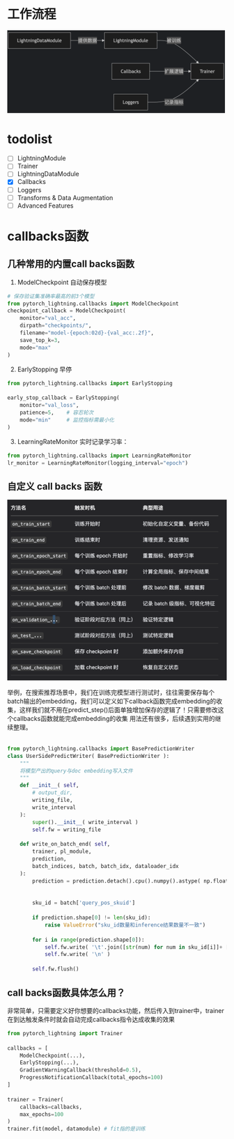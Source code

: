 # 工作流程
<img src="images/image.png" alt="alt text" width="500">

# todolist
- [ ] LightningModule
- [ ] Trainer
- [ ] LightningDataModule
- [x] Callbacks
- [ ] Loggers
- [ ] Transforms & Data Augmentation
- [ ] Advanced Features

# callbacks函数
## 几种常用的内置call backs函数

1. ModelCheckpoint 自动保存模型
```python
# 保存验证集准确率最高的前3个模型
from pytorch_lightning.callbacks import ModelCheckpoint
checkpoint_callback = ModelCheckpoint(
    monitor="val_acc",
    dirpath="checkpoints/",
    filename="model-{epoch:02d}-{val_acc:.2f}",
    save_top_k=3,
    mode="max"
)
```
2. EarlyStopping 早停
```python
from pytorch_lightning.callbacks import EarlyStopping

early_stop_callback = EarlyStopping(
    monitor="val_loss",
    patience=5,    # 容忍轮次
    mode="min"     # 监控指标需最小化
)
```
3. LearningRateMonitor 实时记录学习率：

```python
from pytorch_lightning.callbacks import LearningRateMonitor
lr_monitor = LearningRateMonitor(logging_interval="epoch")
```

## 自定义 call backs 函数
<img src="images/image2.png" alt="alt text" width="700">

举例，在搜索推荐场景中，我们在训练完模型进行测试时，往往需要保存每个batch输出的embedding，我们可以定义如下callback函数完成embedding的收集，这样我们就不用在predict_step()后面单独增加保存的逻辑了！只需要修改这个callbacks函数就能完成embedding的收集
用法还有很多，后续遇到实用的继续整理。
```python

from pytorch_lightning.callbacks import BasePredictionWriter
class UserSidePredictWriter( BasePredictionWriter ):
    """
    将模型产出的query与doc embedding写入文件
    """
    def __init__( self,
        # output_dir,
        writing_file,
        write_interval
    ):
        super().__init__( write_interval )
        self.fw = writing_file
        
    def write_on_batch_end( self, 
        trainer, pl_module,
        prediction,
        batch_indices, batch, batch_idx, dataloader_idx
    ):
        prediction = prediction.detach().cpu().numpy().astype( np.float32 )


        sku_id = batch['query_pos_skuid']

        if prediction.shape[0] != len(sku_id):
            raise ValueError("sku_id数量和inference结果数量不一致")
        
        for i in range(prediction.shape[0]):
            self.fw.write( '\t'.join([str(num) for num in sku_id[i]]+ [str(prediction[i].tolist())]) )
            self.fw.write( '\n' )

        self.fw.flush()
```
## call backs函数具体怎么用？

非常简单，只需要定义好你想要的callbacks功能，然后传入到trainer中，trainer在到达触发条件时就会自动完成callbacks指令达成收集的效果
```python 
from pytorch_lightning import Trainer

callbacks = [
    ModelCheckpoint(...),
    EarlyStopping(...),
    GradientWarningCallback(threshold=0.5),
    ProgressNotificationCallback(total_epochs=100)
]

trainer = Trainer(
    callbacks=callbacks,
    max_epochs=100
)
trainer.fit(model, datamodule) # fit指的是训练
```

